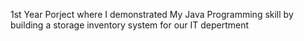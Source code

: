 1st Year Porject where I demonstrated My Java Programming skill by building a storage inventory system for our IT depertment 
